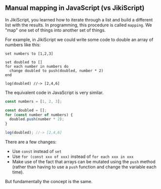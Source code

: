 ## Manual mapping in JavaScript (vs JikiScript)

In JikiScript, you learned how to iterate through a list and build a different list with the results.
In programming, this procedure is called `mapping`.
We "map" one set of things into another set of things.

For example, in JikiScript we could write some code to double an array of numbers like this:

```jikiscript
set numbers to [1,2,3]

set doubled to []
for each number in numbers do
  change doubled to push(doubled, number * 2)
end

log(doubled) //-> [2,4,6]
```

The equivalent code in JavaScript is very similar.

```javascript
const numbers = [1, 2, 3];

const doubled = [];
for (const number of numbers) {
  doubled.push(number * 2);
}

log(doubled); //-> [2,4,6]
```

There are a few changes:

- Use `const` instead of `set`
- Use `for (const xxx of xxx)` instead of `for each xxx in xxx`
- Make use of the fact that arrays can be mutated using the `push` method (rather than having to use a `push` function and change the variable each time).

But fundamentally the concept is the same.
